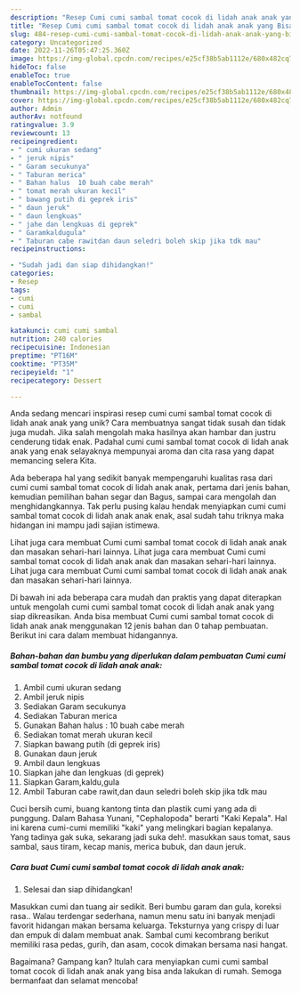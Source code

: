 ```yaml
---
description: "Resep Cumi cumi sambal tomat cocok di lidah anak anak yang Bisa Manjain Lidah"
title: "Resep Cumi cumi sambal tomat cocok di lidah anak anak yang Bisa Manjain Lidah"
slug: 484-resep-cumi-cumi-sambal-tomat-cocok-di-lidah-anak-anak-yang-bisa-manjain-lidah
category: Uncategorized
date: 2022-11-26T05:47:25.360Z
image: https://img-global.cpcdn.com/recipes/e25cf38b5ab1112e/680x482cq70/cumi-cumi-sambal-tomat-cocok-di-lidah-anak-anak-foto-resep-utama.jpg
hideToc: false
enableToc: true
enableTocContent: false
thumbnail: https://img-global.cpcdn.com/recipes/e25cf38b5ab1112e/680x482cq70/cumi-cumi-sambal-tomat-cocok-di-lidah-anak-anak-foto-resep-utama.jpg
cover: https://img-global.cpcdn.com/recipes/e25cf38b5ab1112e/680x482cq70/cumi-cumi-sambal-tomat-cocok-di-lidah-anak-anak-foto-resep-utama.jpg
author: Admin
authorAv: notfound
ratingvalue: 3.9
reviewcount: 13
recipeingredient:
- " cumi ukuran sedang"
- " jeruk nipis"
- " Garam secukunya"
- " Taburan merica"
- " Bahan halus  10 buah cabe merah"
- " tomat merah ukuran kecil"
- " bawang putih di geprek iris"
- " daun jeruk"
- " daun lengkuas"
- " jahe dan lengkuas di geprek"
- " Garamkaldugula"
- " Taburan cabe rawitdan daun seledri boleh skip jika tdk mau"
recipeinstructions:

- "Sudah jadi dan siap dihidangkan!"
categories:
- Resep
tags:
- cumi
- cumi
- sambal

katakunci: cumi cumi sambal 
nutrition: 240 calories
recipecuisine: Indonesian
preptime: "PT16M"
cooktime: "PT35M"
recipeyield: "1"
recipecategory: Dessert

---
```





Anda sedang mencari inspirasi resep cumi cumi sambal tomat cocok di lidah anak anak yang unik? Cara membuatnya sangat tidak susah dan tidak juga mudah. Jika salah mengolah maka hasilnya akan hambar dan justru cenderung tidak enak. Padahal cumi cumi sambal tomat cocok di lidah anak anak yang enak selayaknya mempunyai aroma dan cita rasa yang dapat memancing selera Kita.





Ada beberapa hal yang sedikit banyak mempengaruhi kualitas rasa dari cumi cumi sambal tomat cocok di lidah anak anak, pertama dari jenis bahan, kemudian pemilihan bahan segar dan Bagus, sampai cara mengolah dan menghidangkannya. Tak perlu pusing kalau hendak menyiapkan cumi cumi sambal tomat cocok di lidah anak anak enak,      asal sudah tahu triknya maka hidangan ini mampu jadi sajian istimewa.














Lihat juga cara membuat Cumi cumi sambal tomat cocok di lidah anak anak dan masakan sehari-hari lainnya. Lihat juga cara membuat Cumi cumi sambal tomat cocok di lidah anak anak dan masakan sehari-hari lainnya. Lihat juga cara membuat Cumi cumi sambal tomat cocok di lidah anak anak dan masakan sehari-hari lainnya.






Di bawah ini ada beberapa cara mudah dan praktis yang dapat diterapkan untuk mengolah cumi cumi sambal tomat cocok di lidah anak anak yang siap dikreasikan. Anda bisa membuat Cumi cumi sambal tomat cocok di lidah anak anak menggunakan 12 jenis bahan dan 0 tahap pembuatan. Berikut ini cara dalam membuat hidangannya.

<!--inarticleads1-->

##### Bahan-bahan dan bumbu yang diperlukan dalam pembuatan Cumi cumi sambal tomat cocok di lidah anak anak:

1. Ambil  cumi ukuran sedang
1. Ambil  jeruk nipis
1. Sediakan  Garam secukunya
1. Sediakan  Taburan merica
1. Gunakan  Bahan halus : 10 buah cabe merah
1. Sediakan  tomat merah ukuran kecil
1. Siapkan  bawang putih (di geprek iris)
1. Gunakan  daun jeruk
1. Ambil  daun lengkuas
1. Siapkan  jahe dan lengkuas (di geprek)
1. Siapkan  Garam,kaldu,gula
1. Ambil  Taburan cabe rawit,dan daun seledri boleh skip jika tdk mau


Cuci bersih cumi, buang kantong tinta dan plastik cumi yang ada di punggung. Dalam Bahasa Yunani, &#34;Cephalopoda&#34; berarti &#34;Kaki Kepala&#34;. Hal ini karena cumi-cumi memiliki &#34;kaki&#34; yang melingkari bagian kepalanya. Yang tadinya gak suka, sekarang jadi suka deh!. masukkan saus tomat, saus sambal, saus tiram, kecap manis, merica bubuk, dan daun jeruk. 

<!--inarticleads2-->

##### Cara buat Cumi cumi sambal tomat cocok di lidah anak anak:


1. Selesai dan siap dihidangkan!

Masukkan cumi dan tuang air sedikit. Beri bumbu garam dan gula, koreksi rasa.. Walau terdengar sederhana, namun menu satu ini banyak menjadi favorit hidangan makan bersama keluarga. Teksturnya yang crispy di luar dan empuk di dalam membuat anak. Sambal cumi kecombrang berikut memiliki rasa pedas, gurih, dan asam, cocok dimakan bersama nasi hangat. 

Bagaimana? Gampang kan? Itulah cara menyiapkan cumi cumi sambal tomat cocok di lidah anak anak yang bisa anda lakukan di rumah. Semoga bermanfaat dan selamat mencoba!
